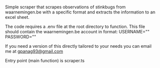 Simple scraper that scrapes observations of stinkbugs from waarnemingen.be with a specific format and extracts the information to an excel sheet.

The code requires a .env file at the root directory to function. This file should contain the waarnemingen.be account in format:
USERNAME="<email>"
PASSWORD="<password>"

If you need a version of this directly tailored to your needs you can email me at gpanag93@gmail.com

Entry point (main function) is scraper.ts
